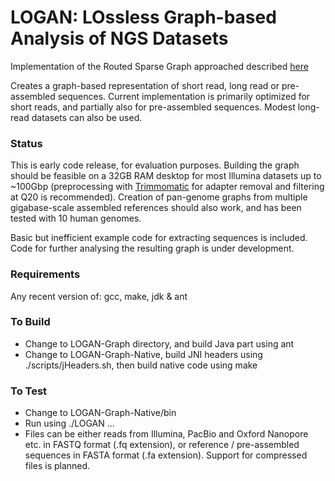# LOGAN: LOssless Graph-based Analysis of NGS Datasets

Implementation of the Routed Sparse Graph approached described [here](https://www.biorxiv.org/content/early/2017/08/21/175976)

Creates a graph-based representation of short read, long read or pre-assembled sequences. Current implementation is primarily optimized for short reads, and partially also for pre-assembled sequences. Modest long-read datasets can also be used. 

### Status
This is early code release, for evaluation purposes. Building the graph should be feasible on a 32GB RAM desktop for most Illumina datasets up to ~100Gbp (preprocessing with [Trimmomatic](http://www.usadellab.org/cms/?page=trimmomatic) for adapter removal and filtering at Q20 is recommended). Creation of pan-genome graphs from multiple gigabase-scale assembled references should also work, and has been tested with 10 human genomes. 

Basic but inefficient example code for extracting sequences is included. Code for further analysing the resulting graph is under development. 


### Requirements
Any recent version of: gcc, make, jdk & ant

### To Build 

* Change to LOGAN-Graph directory, and build Java part using ant
* Change to LOGAN-Graph-Native, build JNI headers using ./scripts/jHeaders.sh, then build native code using make

### To Test

* Change to LOGAN-Graph-Native/bin
* Run using ./LOGAN <indexingThreads> <routingThreads> <file1>...
* Files can be either reads from Illumina, PacBio and Oxford Nanopore etc. in FASTQ format (.fq extension), or reference / pre-assembled sequences in FASTA format (.fa extension). Support for compressed files is planned.
